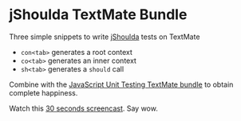 # jShoulda TextMate Bundle

Three simple snippets to write [jShoulda](http://jshoulda.scriptia.net) tests on TextMate

* `con<tab>` generates a root context
* `co<tab>` generates an inner context
* `sh<tab>` generates a `should` call

Combine with the [JavaScript Unit Testing TextMate bundle](http://github.com/drnic/javascript-unittest-tmbundle/tree/master) to obtain complete happiness.

Watch this [30 seconds screencast](http://www.vimeo.com/2049956). Say wow.

